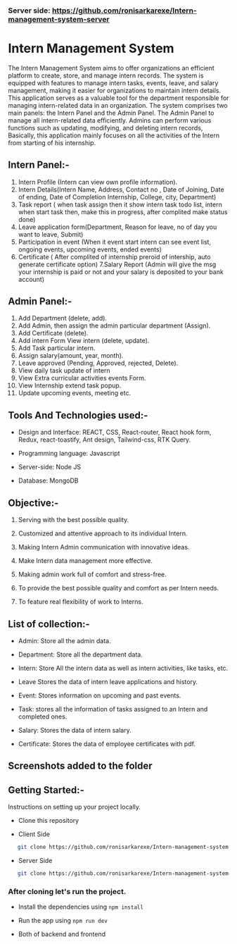 ### Server side: https://github.com/ronisarkarexe/Intern-management-system-server


# Intern Management System

The Intern Management System aims to offer organizations an efficient platform to create, store, and manage intern records. The system is equipped with features to manage intern tasks, events, leave, and salary management, making it easier for organizations to maintain intern details. This application serves as a valuable tool for the department responsible for managing intern-related data in an organization.
The system comprises two main panels: the Intern Panel and the Admin Panel. The Admin Panel to manage all intern-related data efficiently. Admins can perform various functions such as updating, modifying, and deleting intern records, Basically, this application mainly focuses on all the activities of the Intern from starting of his internship.

## Intern Panel:-

1. Intern Profile (Intern can view own profile information).
2. Intern Details(Intern Name, Address, Contact no , Date of Joining, Date of ending, Date of Completion Internship, College, city, Department)
3. Task report ( when task assign then it show intern task todo list, intern when start task then, make this in progress, after complited make status done)
4. Leave application form(Department, Reason for leave, no of day you want to leave, Submit)
5. Participation in event (When it event start intern can see event list, ongoing events, upcoming events, ended events)
6. Certificate ( After complited of internship preroid of intership, auto generate certificate option)
7.Salary Report (Admin will give the msg your internship is paid or not and your salary is deposited to your bank account)

## Admin Panel:-

1. Add Department (delete, add).
2. Add Admin, then assign the admin particular department (Assign).
3. Add Certificate (delete).
4. Add intern Form View intern (delete, update).
5. Add Task particular intern. 
6. Assign salary(amount, year, month).
7. Leave approved (Pending, Approved, rejected, Delete). 
8. View daily task update of intern 
9. View Extra curricular activities events Form.
10. View Internship extend task popup.
11. Update upcoming events, meeting etc.

## Tools And Technologies used:-

- Design and Interface: REACT, CSS, React-router, React hook form, Redux, react-toastify, Ant design, Tailwind-css, RTK Query.

- Programming language: Javascript

- Server-side: Node JS

- Database: MongoDB


## Objective:-

1. Serving with the best possible quality.

2. Customized and attentive approach to its individual Intern.

3. Making Intern Admin communication with innovative ideas.

4. Make Intern data management more effective.

5. Making admin work full of comfort and stress-free.

6. To provide the best possible quality and comfort as per Intern needs.

7. To feature real flexibility of work to Interns.


## List of collection:-

- Admin: Store all the admin data.

- Department: Store all the department data.

- Intern: Store All the intern data as well as intern activities, like tasks, etc.

- Leave Stores the data of intern leave applications and history.

- Event: Stores information on upcoming and past events.

- Task: stores all the information of tasks assigned to an Intern and completed ones.

- Salary: Stores the data of intern salary.

- Certificate: Stores the data of employee certificates with pdf.


## Screenshots added to the folder


## Getting Started:-

Instructions on setting up your project locally.

- Clone this repository

- Client Side
```sh
   git clone https://github.com/ronisarkarexe/Intern-management-system
```
- Server Side
```sh
   git clone https://github.com/ronisarkarexe/Intern-management-system-server
```

### After cloning let's run the project.

- Install the dependencies using `npm install`
- Run the app using `npm run dev`

- Both of backend and frontend
